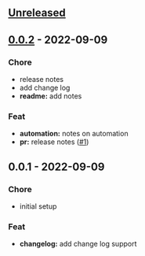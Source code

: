 <a name="unreleased"></a>
## [Unreleased]


<a name="0.0.2"></a>
## [0.0.2] - 2022-09-09
### Chore
- release notes
- add change log
- **readme:** add notes

### Feat
- **automation:** notes on automation
- **pr:** release notes ([#1](https://github.com/michaelbrewer/changelog-git-chglog/issues/1))


<a name="0.0.1"></a>
## 0.0.1 - 2022-09-09
### Chore
- initial setup

### Feat
- **changelog:** add change log support


[Unreleased]: https://github.com/michaelbrewer/changelog-git-chglog/compare/0.0.2...HEAD
[0.0.2]: https://github.com/michaelbrewer/changelog-git-chglog/compare/0.0.1...0.0.2
